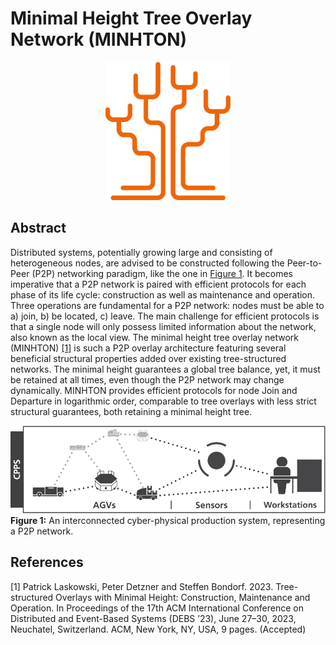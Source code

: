 # Minimal Height Tree Overlay Network (MINHTON)

<p align="center">
<img src="img/minhtonLogo.svg" class="logo" width="200px" alt="MINHTON Logo">
</p>

## Abstract

Distributed systems, potentially growing large and consisting of heterogeneous nodes, are advised to be constructed following the Peer-to-Peer (P2P) networking paradigm, like the one in [Figure 1](#fig1).
It becomes imperative that a P2P network is paired with efficient protocols for each phase of its life cycle: construction as well as maintenance and operation.
Three operations are fundamental for a P2P network: nodes must be able to a) join, b) be located, c) leave.
The main challenge for efficient protocols is that a single node will only possess limited information about the network, also known as the local view.
The minimal height tree overlay network (MINHTON) [[1]](#references) is such a P2P overlay architecture featuring several beneficial structural properties added over existing tree-structured networks.
The minimal height guarantees a global tree balance, yet, it must be retained at all times, even though the P2P network may change dynamically.
MINHTON provides efficient protocols for node Join and Departure in logarithmic order, comparable to tree overlays with less strict structural guarantees, both retaining a minimal height tree.

![Figure 1](img/cpps.png "An interconnected cyber-physical production system, representing an P2P network")
<a name="fig1"></a>**Figure 1:** An interconnected cyber-physical production system, representing a P2P network.

## References

[1] Patrick Laskowski, Peter Detzner and Steffen Bondorf. 2023. Tree-structured
Overlays with Minimal Height: Construction, Maintenance and Operation.
In Proceedings of the 17th ACM International Conference on Distributed and
Event-Based Systems (DEBS ’23), June 27–30, 2023, Neuchatel, Switzerland.
ACM, New York, NY, USA, 9 pages. (Accepted)
